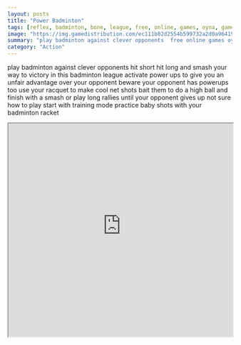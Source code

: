 ```yaml
---
layout: posts
title: "Power Badminton"
tags: [reflex, badminton, bone, league, free, online, games, oyna, game, free, games, play, play, games]
image: "https://img.gamedistribution.com/ec111b02d2554b599732a2d0a96419e5-1280x550.jpeg"
summary: "play badminton against clever opponents  free online games oyna game free games play play games"
category: "Action"
---
```


play badminton against clever opponents hit short hit long and smash your way to victory in this badminton league activate power ups to give you an unfair advantage over your opponent beware your opponent has powerups too use your racquet to make cool net shots bait them to do a high ball and finish with a smash or play long rallies until your opponent gives up not sure how to play start with training mode practice baby shots with your badminton racket

<iframe width="100%" height="480px;" src="https://html5.gamedistribution.com/ec111b02d2554b599732a2d0a96419e5/"></iframe>